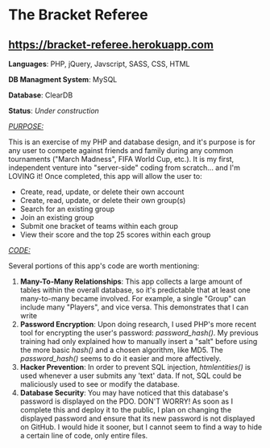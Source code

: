 # The Bracket Referee

## https://bracket-referee.herokuapp.com

<b>Languages</b>: PHP, jQuery, Javscript, SASS, CSS, HTML

<b>DB Managment System</b>: MySQL

<b>Database</b>: ClearDB

<b>Status</b>: <i>Under construction</i>

<u><i>PURPOSE:</i></u>
<p>This is an exercise of my PHP and database design, and it's purpose is for any user to compete against friends and family during any common tournaments ("March Madness", FIFA World Cup, etc.). It is my first, independent venture into "server-side" coding from scratch... and I'm LOVING it! Once completed, this app will allow the user to:</p>
<ul>
  <li>Create, read, update, or delete their own account</li>
  <li>Create, read, update, or delete their own group(s)</li>
  <li>Search for an existing group</li>
  <li>Join an existing group</li>
  <li>Submit one bracket of teams within each group</li>
  <li>View their score and the top 25 scores within each group</li>
</ul>

<u><i>CODE:</i></u>
<p>Several portions of this app's code are worth mentioning:</p>
<ol>
  <li>
    <b>Many-To-Many Relationships</b>: This app collects a large amount of tables within the overall database, so it's predictable that at least one many-to-many became involved. For example, a single "Group" can include many "Players", and vice versa. This demonstrates that I can write
  </li>
  <li>
    <b>Password Encryption</b>: Upon doing research, I used PHP's more recent tool for encrypting the user's password: <i>password_hash()</i>. My previous training had only explained how to manually insert a "salt" before using the more basic <i>hash()</i> and a chosen algorithm, like MD5. The <i>password_hash()</i> seems to do it easier and more affectively.
  </li>
  <li>
    <b>Hacker Prevention</b>: In order to prevent SQL injection, <i>htmlentities()</i> is used whenever a user submits any 'text' data. If not, SQL could be maliciously used to see or modify the database.
  </li>
  <li>
    <b>Database Security</b>: You may have noticed that this database's password is displayed on the PDO. DON'T WORRY! As soon as I complete this and deploy it to the public, I plan on changing the displayed password and ensure that its new password is not displayed on GitHub. I would hide it sooner, but I cannot seem to find a way to hide a certain line of code, only entire files.
  </li>
</ol>
